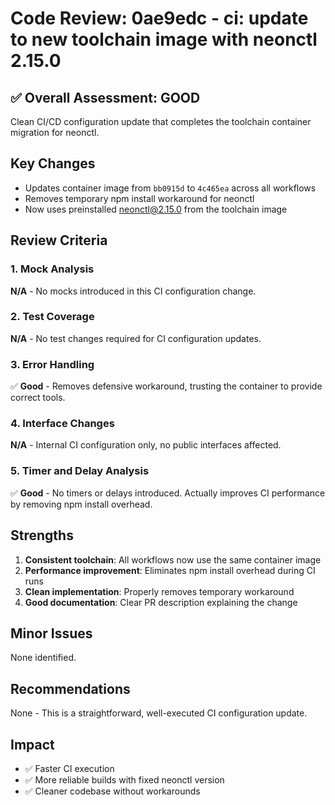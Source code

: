 # Code Review: 0ae9edc - ci: update to new toolchain image with neonctl 2.15.0

## ✅ Overall Assessment: GOOD

Clean CI/CD configuration update that completes the toolchain container migration for neonctl.

## Key Changes

- Updates container image from `bb0915d` to `4c465ea` across all workflows
- Removes temporary npm install workaround for neonctl
- Now uses preinstalled neonctl@2.15.0 from the toolchain image

## Review Criteria

### 1. Mock Analysis

**N/A** - No mocks introduced in this CI configuration change.

### 2. Test Coverage

**N/A** - No test changes required for CI configuration updates.

### 3. Error Handling

✅ **Good** - Removes defensive workaround, trusting the container to provide correct tools.

### 4. Interface Changes

**N/A** - Internal CI configuration only, no public interfaces affected.

### 5. Timer and Delay Analysis

✅ **Good** - No timers or delays introduced. Actually improves CI performance by removing npm install overhead.

## Strengths

1. **Consistent toolchain**: All workflows now use the same container image
2. **Performance improvement**: Eliminates npm install overhead during CI runs
3. **Clean implementation**: Properly removes temporary workaround
4. **Good documentation**: Clear PR description explaining the change

## Minor Issues

None identified.

## Recommendations

None - This is a straightforward, well-executed CI configuration update.

## Impact

- ✅ Faster CI execution
- ✅ More reliable builds with fixed neonctl version
- ✅ Cleaner codebase without workarounds
